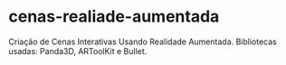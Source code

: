 # cenas-realiade-aumentada

Criação de Cenas Interativas Usando Realidade Aumentada. Bibliotecas usadas: Panda3D, ARToolKit e Bullet. 

